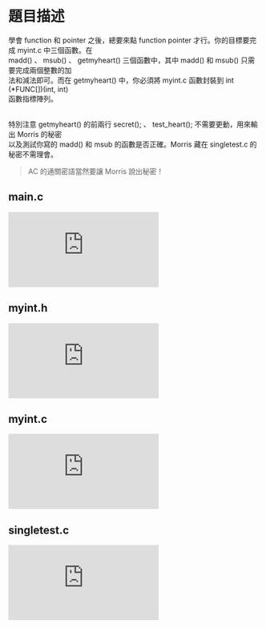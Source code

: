 # 題目描述
學會 function 和 pointer 之後，總要來點 function pointer 才行。你的目標要完成 myint.c 中三個函數。在 <br>
 madd() 、 msub() 、 getmyheart()  三個函數中，其中  madd()  和  msub()  只需要完成兩個整數的加 <br>
法和減法即可。而在  getmyheart()  中，你必須將  myint.c  函數封裝到  int (*FUNC[])(int, int) <br> 
函數指標陣列。<br> <br>

特別注意  getmyheart()  的前兩行  secret(); 、 test_heart();  不需要更動，用來輸出 Morris 的秘密 <br>
以及測試你寫的  madd()  和  msub  的函數是否正確。Morris 藏在  singletest.c  的秘密不需理會。<br>
>AC 的通關密語當然要讓 Morris 說出秘密！
## main.c
![main.c](https://github.com/WjrHyl/judge-girl/blob/main/Advanced/10043.%20Advanced%20Function%20Pointer/main.c)
## myint.h
![myint.h](https://github.com/WjrHyl/judge-girl/blob/main/Advanced/10043.%20Advanced%20Function%20Pointer/myint.h)
## myint.c
![myint.c](https://github.com/WjrHyl/judge-girl/blob/main/Advanced/10043.%20Advanced%20Function%20Pointer/myint.c)
## singletest.c
![singletest.c](https://github.com/WjrHyl/judge-girl/blob/main/Advanced/10043.%20Advanced%20Function%20Pointer/singletest.c)